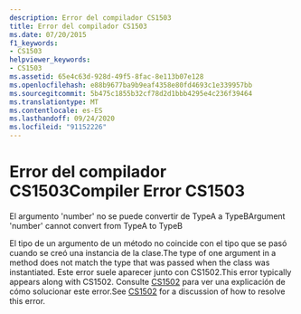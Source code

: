 ```yaml
---
description: Error del compilador CS1503
title: Error del compilador CS1503
ms.date: 07/20/2015
f1_keywords:
- CS1503
helpviewer_keywords:
- CS1503
ms.assetid: 65e4c63d-928d-49f5-8fac-8e113b07e128
ms.openlocfilehash: e88b9677ba9b9eaf4358e80fd4693c1e339957bb
ms.sourcegitcommit: 5b475c1855b32cf78d2d1bbb4295e4c236f39464
ms.translationtype: MT
ms.contentlocale: es-ES
ms.lasthandoff: 09/24/2020
ms.locfileid: "91152226"
---
```

# <a name="compiler-error-cs1503"></a><span data-ttu-id="e9b7c-103">Error del compilador CS1503</span><span class="sxs-lookup"><span data-stu-id="e9b7c-103">Compiler Error CS1503</span></span>

<span data-ttu-id="e9b7c-104">El argumento 'number' no se puede convertir de TypeA a TypeB</span><span class="sxs-lookup"><span data-stu-id="e9b7c-104">Argument 'number' cannot convert from TypeA to TypeB</span></span>  
  
 <span data-ttu-id="e9b7c-105">El tipo de un argumento de un método no coincide con el tipo que se pasó cuando se creó una instancia de la clase.</span><span class="sxs-lookup"><span data-stu-id="e9b7c-105">The type of one argument in a method does not match the type that was passed when the class was instantiated.</span></span> <span data-ttu-id="e9b7c-106">Este error suele aparecer junto con CS1502.</span><span class="sxs-lookup"><span data-stu-id="e9b7c-106">This error typically appears along with CS1502.</span></span> <span data-ttu-id="e9b7c-107">Consulte [CS1502](../language-reference/compiler-messages/cs1502.md) para ver una explicación de cómo solucionar este error.</span><span class="sxs-lookup"><span data-stu-id="e9b7c-107">See [CS1502](../language-reference/compiler-messages/cs1502.md) for a discussion of how to resolve this error.</span></span>
